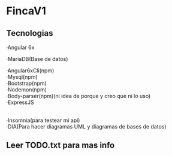 # FincaV1

## Tecnologias
·Angular 6x

·MariaDB(Base de datos)

·Angular6xCli(npm) <br />
·Mysql(npm) <br />
·Bootstrap(npm) <br />
·Nodemon(npm) <br />
·Body-parser(npm)(ni idea de porque y creo que ni lo uso) <br />
·ExpressJS <br />

<br />
·Insomnia(para testear mi api)
<br />
·DIA(Para hacer diagramas UML y diagramas de bases de datos)

## Leer TODO.txt para mas info